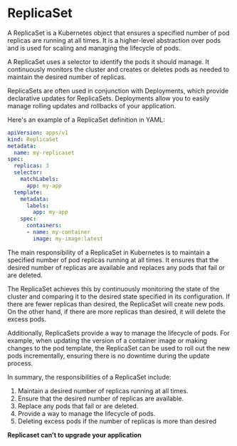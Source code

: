 # ReplicaSet

A ReplicaSet is a Kubernetes object that ensures a specified number of pod replicas are running at all times. It is a higher-level abstraction over pods and is used for scaling and managing the lifecycle of pods.

A ReplicaSet uses a selector to identify the pods it should manage. It continuously monitors the cluster and creates or deletes pods as needed to maintain the desired number of replicas.

ReplicaSets are often used in conjunction with Deployments, which provide declarative updates for ReplicaSets. Deployments allow you to easily manage rolling updates and rollbacks of your application.

Here's an example of a ReplicaSet definition in YAML:

```yaml
apiVersion: apps/v1
kind: ReplicaSet
metadata:
  name: my-replicaset
spec:
  replicas: 3
  selector:
    matchLabels:
      app: my-app
  template:
    metadata:
      labels:
        app: my-app
    spec:
      containers:
      - name: my-container
        image: my-image:latest
```

The main responsibility of a ReplicaSet in Kubernetes is to maintain a specified number of pod replicas running at all times. It ensures that the desired number of replicas are available and replaces any pods that fail or are deleted.

The ReplicaSet achieves this by continuously monitoring the state of the cluster and comparing it to the desired state specified in its configuration. If there are fewer replicas than desired, the ReplicaSet will create new pods. On the other hand, if there are more replicas than desired, it will delete the excess pods.

Additionally, ReplicaSets provide a way to manage the lifecycle of pods. For example, when updating the version of a container image or making changes to the pod template, the ReplicaSet can be used to roll out the new pods incrementally, ensuring there is no downtime during the update process.

In summary, the responsibilities of a ReplicaSet include:

1. Maintain a desired number of replicas running at all times.
2. Ensure that the desired number of replicas are available.
3. Replace any pods that fail or are deleted.
4. Provide a way to manage the lifecycle of pods.
5. Deleting excess pods if the number of replicas is more than desired

**Replicaset can't to upgrade your application**

